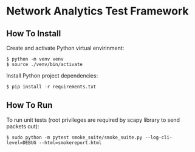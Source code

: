 # Network Analytics Test Framework

## How To Install

Create and activate Python virtual envirinment:
```shell
$ python -m venv venv
$ source ./venv/bin/activate
```

Install Python project dependencies:
```shell
$ pip install -r requirements.txt
```

## How To Run

To run unit tests (root privileges are required by scapy library to send packets out):
```shell
$ sudo python -m pytest smoke_suite/smoke_suite.py --log-cli-level=DEBUG --html=smokereport.html
```
